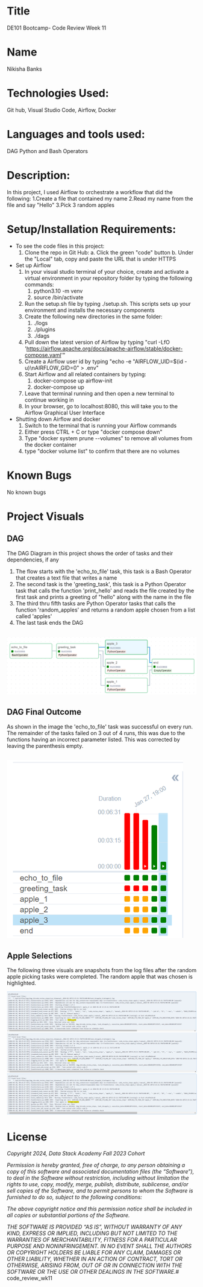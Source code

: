 # Title
DE101 Bootcamp- Code Review Week 11

# Name
Nikisha Banks

# Technologies Used: 
Git hub, Visual Studio Code, Airflow, Docker

# Languages and tools used: 
DAG Python and Bash Operators

# Description:
In this project, I used Airflow to orchestrate a workflow that did the following:
  1.Create a file that contained my name
  2.Read my name from the file and say "Hello"
  3.Pick 3 random apples  

# Setup/Installation Requirements:
- To see the code files in this project:
  1. Clone the repo in Git Hub: 
                a. Click the green "code" button
                b. Under the "Local" tab, copy and paste the URL that is under HTTPS
- Set up Airflow 
  1. In your visual studio terminal of your choice, create and activate a virtual environment in your repository folder by typing the following commands: 
     1. python3.10 -m venv <virtual environment name>
     2. source <virtual environment name>/bin/activate 
  2. Run the setup.sh file by typing ./setup.sh. This scripts sets up your environment and installs the necessary components
  3. Create the following new directories in the same folder:
     1. ./logs
     2. ./plugins
     3. ./dags
  4. Pull down the latest version of Airflow by typing 	"curl -LfO 'https://airflow.apache.org/docs/apache-airflow/stable/docker-compose.yaml'"
  5. Create a Airflow user id by typing "echo -e "AIRFLOW_UID=$(id -u)\nAIRFLOW_GID=0" > .env"
  6. Start Airflow and all related containers by typing:
     1. docker-compose up airflow-init
     2. docker-compose up
  7. Leave that terminal running and then open a new terminal to continue working in
  8. In your browser, go to localhost:8080, this will take you to the Airflow Graphical User Interface
- Shutting down Airflow and docker
  1. Switch to the terminal that is running your Airflow commands
  2. Either press CTRL + C or type "docker compose down"
  3. Type "docker system prune --volumes" to remove all volumes from the docker container
  4. type "docker volume list" to confirm that there are no volumes
   
# Known Bugs
No known bugs

# Project Visuals
## DAG 
The DAG Diagram in this project shows the order of tasks and their dependencies, if any
  1. The flow starts with the 'echo_to_file' task, this task is a Bash Operator that creates a text file that writes a name
  2. The second task is the 'greeting_task', this task is a Python Operator task that calls the function 'print_hello' and reads the file created by the first task and prints a greeting of "hello" along with the name in the file
  3. The third thru fifth tasks are Python Operator tasks that calls the function 'random_apples' and returns a random apple chosen from a list called 'apples'
  4. The last task ends the DAG  
   
![Image](https://github.com/nbanks062523/code_review_wk11/blob/fffd5436dbf8f7d58b23bf60fd830c77589de8e1/DAG.png)
---
## DAG Final Outcome
As shown in the image the 'echo_to_file' task was successful on every run. The remainder of the tasks failed on 3 out of 4 runs, this was due to the functions having an incorrect parameter listed. This was corrected by leaving the parenthesis empty.

![Image](https://github.com/nbanks062523/code_review_wk11/blob/fffd5436dbf8f7d58b23bf60fd830c77589de8e1/FinalDAGOutcome.png)
---
## Apple Selections
The following three visuals are snapshots from the log files after the random apple picking tasks were completed. The random apple that was chosen is highlighted.

![Image](https://github.com/nbanks062523/code_review_wk11/blob/fffd5436dbf8f7d58b23bf60fd830c77589de8e1/AppleChoice_1.png)
![Image](https://github.com/nbanks062523/code_review_wk11/blob/fffd5436dbf8f7d58b23bf60fd830c77589de8e1/AppleChoice_2.png)
![Image](https://github.com/nbanks062523/code_review_wk11/blob/fffd5436dbf8f7d58b23bf60fd830c77589de8e1/AppleChoice_3.png)

# License
*Copyright 2024, Data Stack Academy Fall 2023 Cohort*

*Permission is hereby granted, free of charge, to any person obtaining a copy of this software and associated documentation files (the “Software”), to deal in the Software without restriction, including without limitation the rights to use, copy, modify, merge, publish, distribute, sublicense, and/or sell copies of the Software, and to permit persons to whom the Software is furnished to do so, subject to the following conditions:*

*The above copyright notice and this permission notice shall be included in all copies or substantial portions of the Software.*

*THE SOFTWARE IS PROVIDED “AS IS”, WITHOUT WARRANTY OF ANY KIND, EXPRESS OR IMPLIED, INCLUDING BUT NOT LIMITED TO THE WARRANTIES OF MERCHANTABILITY, FITNESS FOR A PARTICULAR PURPOSE AND NONINFRINGEMENT. IN NO EVENT SHALL THE AUTHORS OR COPYRIGHT HOLDERS BE LIABLE FOR ANY CLAIM, DAMAGES OR OTHER LIABILITY, WHETHER IN AN ACTION OF CONTRACT, TORT OR OTHERWISE, ARISING FROM, OUT OF OR IN CONNECTION WITH THE SOFTWARE OR THE USE OR OTHER DEALINGS IN THE SOFTWARE.*# code_review_wk11
